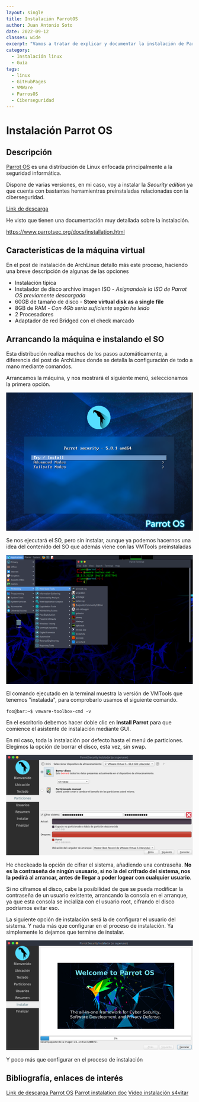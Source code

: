 ```yaml
---
layout: single
title: Instalación ParrotOS
author: Juan Antonio Soto
date: 2022-09-12
classes: wide
excerpt: "Vamos a tratar de explicar y documentar la instalación de Parrot OS es un entorno virtual VMWare. Intentaré detallar los pasos y poner enlaces de todos las fuentes que he ido consultando para la instalación del entorno. No soy ningún experto, ni tengo experiencia previa en la gestion, ni instalación de sistemas operativos linux, simplemente hago esto para intentar mejorar, aprender conceptos..."
category:
  - Instalación linux
  - Guía
tags:
  - linux
  - GitHubPages
  - VMWare
  - ParrosOS
  - Ciberseguridad
---
```

# Instalación Parrot OS

## Descripción

[Parrot OS](https://es.wikipedia.org/wiki/Parrot_Security_OS) es una distribución de Linux enfocada principalmente a la seguridad informática. 

Dispone de varias versiones, en mi caso, voy a instalar la *Security edition* ya que cuenta con bastantes herramientras preinstaladas relacionadas con la ciberseguridad.

[Link de descarga](https://www.parrotsec.org/download/)

He visto que tienen una documentación muy detallada sobre la instalación.

https://www.parrotsec.org/docs/installation.html

## Características de la máquina virtual

En el post de instalación de ArchLinux detallo más este proceso, haciendo una breve descripción de algunas de las opciones

* Instalación típica
* Instalador de disco archivo imagen ISO - *Asignandole la ISO de Parrot OS previamente descargada*
* 60GB de tamaño de disco - **Store virtual disk as a single file**
* 8GB de RAM - *Con 4Gb sería suficiente según he leido*
* 2 Procesadores
* Adaptador de red Bridged con el check marcado

## Arrancando la máquina e instalando el SO

Esta distribución realiza muchos de los pasos automáticamente, a diferencia del post de ArchLinux donde se detalla la configuración de todo a mano mediante comandos.

Arrancamos la máquina, y nos mostrará el siguiente menú, seleccionamos la primera opción.

![install menu](../assets/img//inslatar-parrot-os/install-menu.png)

Se nos ejecutará el SO, pero sin instalar, aunque ya podemos hacernos una idea del contenido del SO que además viene con las VMTools preinstaladas

![fist SO](../assets/img//inslatar-parrot-os/first-so-vmtools.png)

El comando ejecutado en la terminal muestra la versión de VMTools que tenemos "instalada", para comprobarlo usamos el siguiente comando.

````console
foo@bar:~$ vmware-toolbox-cmd -v
````

En el escritorio debemos hacer doble clic en **Install Parrot** para que comience el asistente de instalación mediante GUI.

En mi caso, toda la instalación por defecto hasta el menú de particiones.
Elegimos la opción de borrar el disco, esta vez, sin swap.  

![disk partition](../assets/img//inslatar-parrot-os/disk-partition.png)  

He checkeado la opción de cifrar el sistema, añadiendo una contraseña. **No es la contraseña de ningún ususario, si no la del crifrado del sistema, nos la pedirá al arrancar, antes de llegar a poder logear con cualquier usuario**.

Si no ciframos el disco, cabe la posibilidad de que se pueda modificar la contraseña de un usuario existente, arrancando la consola en el arranque, ya que esta consola se incializa con el usuario root, cifrando el disco podríamos evitar eso.

La siguiente opción de instalación será la de configurar el usuario del sistema.
Y nada más que configurar en el proceso de instalación. Ya simplemente lo dejamos que termine de instalar.

![installprogress](../assets/img//inslatar-parrot-os/installing-parrot.png)

Y poco más que configurar en el proceso de instalación

## Bibliografía, enlaces de interés
[Link de descarga Parrot OS](https://www.parrotsec.org/download/)
[Parrot instalation doc](https://www.parrotsec.org/docs/installation.html)
[Video instalación s4vitar](https://hack4u.io/cursos/personalizacion-de-entorno-en-linux/13843/)